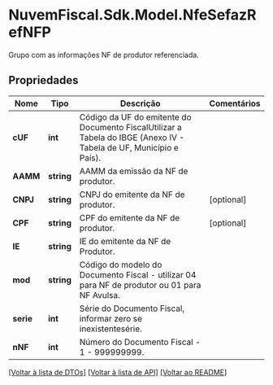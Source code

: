 # NuvemFiscal.Sdk.Model.NfeSefazRefNFP
Grupo com as informações NF de produtor referenciada.

## Propriedades

Nome | Tipo | Descrição | Comentários
------------ | ------------- | ------------- | -------------
**cUF** | **int** | Código da UF do emitente do Documento FiscalUtilizar a Tabela do IBGE (Anexo IV - Tabela de UF, Município e País). | 
**AAMM** | **string** | AAMM da emissão da NF de produtor. | 
**CNPJ** | **string** | CNPJ do emitente da NF de produtor. | [optional] 
**CPF** | **string** | CPF do emitente da NF de produtor. | [optional] 
**IE** | **string** | IE do emitente da NF de Produtor. | 
**mod** | **string** | Código do modelo do Documento Fiscal - utilizar 04 para NF de produtor  ou 01 para NF Avulsa. | 
**serie** | **int** | Série do Documento Fiscal, informar zero se inexistentesérie. | 
**nNF** | **int** | Número do Documento Fiscal - 1 - 999999999. | 

[[Voltar à lista de DTOs]](../README.md#documentation-for-models) [[Voltar à lista de API]](../README.md#documentation-for-api-endpoints) [[Voltar ao README]](../README.md)

